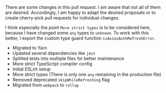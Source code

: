 There are some changes in this pull request. I am aware that not all of them are desired. Accordingly, I am happy to adapt the desired proposals or to create cherry-pick pull requests for individual changes.

I think especially the point `More strict types` is to be considered here, because I have changed some `any` types to `unknown`. To work with this better, I export the custom type guard function `isAxiosAuthRefreshError`.

-   Migrated to Yarn
-   Updated several dependencies like `jest`
-   Splitted tests into multiple files for better maintenance
-   More strict TypeScript compiler config
-   Initial ESLint setup
-   More strict types (There is only one `any` remaining in the production file)
-   Removed deprecated `skipWhileRefreshing` flag
-   Migrated from `webpack` to `rollup`
